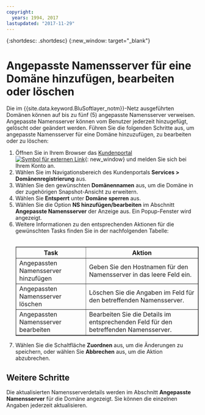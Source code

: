 ```yaml
---
copyright:
  years: 1994, 2017
lastupdated: "2017-11-29"
---
```


{:shortdesc: .shortdesc}
{:new_window: target="_blank"}

# Angepasste Namensserver für eine Domäne hinzufügen, bearbeiten oder löschen

Die im {{site.data.keyword.BluSoftlayer_notm}}-Netz ausgeführten Domänen können auf bis zu fünf (5) angepasste Namensserver verweisen. Angepasste Namensserver können vom Benutzer jederzeit hinzugefügt, gelöscht oder geändert werden. Führen Sie die folgenden Schritte aus, um angepasste Namensserver für eine Domäne hinzuzufügen, zu bearbeiten oder zu löschen:

1. Öffnen Sie in Ihrem Browser das [Kundenportal![Symbol für externen Link](../../icons/launch-glyph.svg "Symbol für externen Link")](https://control.softlayer.com/){: new_window} und melden Sie sich bei Ihrem Konto an.
2. Wählen Sie im Navigationsbereich des Kundenportals **Services > Domänenregistrierung** aus.
3. Wählen Sie den gewünschten **Domänennamen** aus, um die Domäne in der zugehörigen Snapshot-Ansicht zu erweitern.
4. Wählen Sie **Entsperrt** unter **Domäne sperren** aus.
5. Wählen Sie die Option **NS hinzufügen/bearbeiten** im Abschnitt **Angepasste Namensserver** der Anzeige aus. Ein Popup-Fenster wird angezeigt.
6. Weitere Informationen zu den entsprechenden Aktionen für die gewünschten Tasks finden Sie in der nachfolgenden Tabelle:<br/><br/><table border="1"><tbody><tr><th>Task</th><th>Aktion</th></tr><tr><td>Angepassten Namensserver hinzufügen</td><td>Geben Sie den Hostnamen für den Namensserver in das leere Feld ein.</td></tr><tr><td>Angepassten Namensserver löschen</td><td>Löschen Sie die Angaben im Feld für den betreffenden Namensserver.</td></tr><tr><td>Angepassten Namensserver bearbeiten</td><td>Bearbeiten Sie die Details im entsprechenden Feld für den betreffenden Namensserver.</td></tr></tbody></table>
7. Wählen Sie die Schaltfläche **Zuordnen** aus, um die Änderungen zu speichern, oder wählen Sie **Abbrechen** aus, um die Aktion abzubrechen.

## Weitere Schritte

Die aktualisierten Namensserverdetails werden im Abschnitt **Angepasste Namensserver** für die Domäne angezeigt. Sie können die einzelnen Angaben jederzeit aktualisieren.
